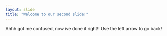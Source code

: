 ```yaml
---
layout: slide
title: "Welcome to our second slide!"
---
```

Ahhh got me confused, now ive done it right!!
Use the left arrow to go back!
